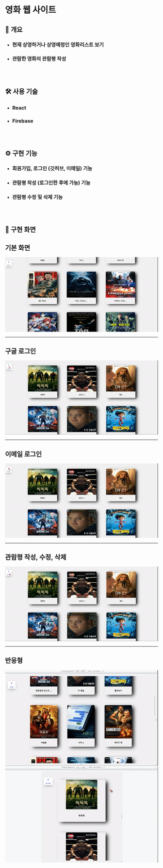 # 영화 웹 사이트

<h2> 📃 개요 </h2>

- <h3>현재 상영하거나 상영예정인 영화리스트 보기</h3>
- <h3>관람한 영화의 관람평 작성</h3>
  <br/><br/>

<h2> 🛠 사용 기술 </h2>

- <h3>React</h3>
- <h3>Firebase</h3>
  <br/><br/>

<h2> ⚙️ 구현 기능 </h2>

- <h3>회원가입, 로그인 (깃허브, 이메일) 기능</h3>
- <h3>관람평 작성 (로그인한 후에 가능) 기능</h3>
- <h3>관람평 수정 및 삭제 기능</h3>
  <br/><br/>

<h2> 🎥 구현 화면 </h2>

## 기본 화면

![캡처](/public/image/%EA%B8%B0%EB%B3%B8_readme.gif)

---

## 구글 로그인

![캡처](/public/image/%EA%B5%AC%EA%B8%80%20%EB%A1%9C%EA%B7%B8%EC%9D%B8_readme.gif)

---

## 이메일 로그인

![캡처](/public/image/%EC%9D%B4%EB%A9%94%EC%9D%BC%20%EB%A1%9C%EA%B7%B8%EC%9D%B8_readme.gif)

---

## 관람평 작성, 수정, 삭제

![캡처](/public/image/%EA%B4%80%EB%9E%8C%ED%8F%89%20%EC%9E%91%EC%84%B1%2C%20%EC%88%98%EC%A0%95%2C%20%EC%82%AD%EC%A0%9C_readme.gif)

---

## 반응형

![캡처](/public/image/%EB%B0%98%EC%9D%91%ED%98%95%201_readme.gif)
![캡처](/public/image/%EB%B0%98%EC%9D%91%ED%98%95%202_readme.gif)
